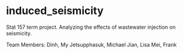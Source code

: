 # induced_seismicity
Stat 157 term project. Analyzing the effects of wastewater injection on seismicity.

Team Members:
  Dinh, My
  Jetsupphasuk, Michael
  Jian, Lisa
  Mei, Frank

